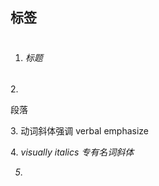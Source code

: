 ## 标签

1. <h1> </h1>  <h6>标题


2.<p>  段落


3.<em> </em> 动词斜体强调  verbal emphasize

4.<i>  visually italics 专有名词斜体

5.


